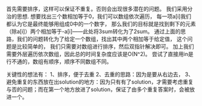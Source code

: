 首先需要排序，这样可以保证不重复。否则会出现很多潜在的问题。
我们采用分治的思想. 想要找出三个数相加等于0，我们可以数组依次遍历， 每一项a[i]我们都认为它是最终能够用组成0中的一个数字，
那么我们的目标就是找到剩下的元素（除a[i]）两个相加等于-a[i]——此处将3sum转化为了2sum。
通过上面的思路，我们的问题转化为了给定一个数组，找出其中两个相加等于给定值， 这个问题是比较简单的， 我们只需要对数组进行排序，然后双指针解决即可。 
加上我们需要外层遍历依次数组，因此总的时间复杂度应该是O(N^2)。
尝试了直接用in是行不通的，数组有顺序，顺序不同数组不同。

关键性的想法有：
1、排序，便于去重
2、去重的思路：因为是要从右边去，
3、避免重复的东西放在出solution的地方：因为只有有了solution，才需要考虑重复与否的问题；而在第一个地方放进了solution，保证了由多个重复答案时，会被放进一个。
